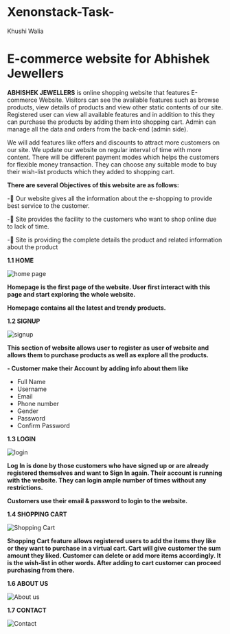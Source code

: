 # Xenonstack-Task-
Khushi Walia
# E-commerce website for Abhishek Jewellers

**ABHISHEK JEWELLERS** is online shopping website that features E-commerce Website. Visitors can see the available features such as browse products, view details of products and view other static contents of our site. Registered user can view all available features and in addition to this they can purchase the products by adding them into shopping cart. Admin can manage all the data and orders from the back-end (admin side).

We will add features like offers and discounts to attract more customers on our site. We update our website on regular interval of time with more content. There will be different payment modes which helps the customers for flexible money transaction. They can choose any suitable mode to buy their wish-list products which they added to shopping cart.

**There are several Objectives of this website are as follows:**

- 	Our website gives all the information about the e-shopping to provide best service to the customer.

-	Site provides the facility to the customers who want to shop online due to lack of time.

-	Site is providing the complete details the product and related information about the product

**1.1 HOME**

![home page](https://user-images.githubusercontent.com/84338091/200984508-f120ad60-471e-4b36-a17b-dd9ffb4b3b9f.jpeg)

**Homepage is the first page of the website. User first interact with this page and start exploring the whole website.**

**Homepage contains all the latest and trendy products.**

**1.2 SIGNUP**

![signup](https://user-images.githubusercontent.com/84338091/200985230-2de08cff-b678-4f26-9cc6-6c0af9741348.png)

**This section of website allows user to register as user of website and allows them to purchase products as well as explore all the products.**

**-	Customer make their Account by adding info about them like**
  -	Full Name
  -	Username
  -	Email
  -	Phone number 
  -	Gender
  -	Password
  -	Confirm Password


**1.3 LOGIN**

![login](https://user-images.githubusercontent.com/84338091/200986131-dc8b0b0f-f3ce-447e-802a-3e2e4c237193.png)

**Log In is done by those customers who have signed up or are already registered themselves and want to Sign In again. Their account is running with the website. They can login ample number of times without any restrictions.**

**Customers use their email & password to login to the website.**



**1.4 SHOPPING CART**

![Shopping Cart](https://user-images.githubusercontent.com/84338091/200986335-b98fdaef-4571-49c8-8a5b-3ff681d8e9a0.png)

**Shopping Cart feature allows registered users to add the items they like or they want to purchase in a virtual cart. Cart will give customer the sum amount they liked. Customer can delete or add more items accordingly. It is the wish-list in other words. After adding to cart customer can proceed purchasing from there.**


**1.6 ABOUT US**

![About us](https://user-images.githubusercontent.com/84338091/200986811-10f07a20-4e4d-4419-a555-c4570bdbfe17.png)

**1.7 CONTACT**

![Contact](https://user-images.githubusercontent.com/84338091/200987071-a0669bcb-41de-4280-82e9-45e22fd5f7d5.png)








